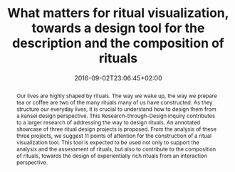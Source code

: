 ---
slug: what-matters-for-ritual-visualization
title: What matters for ritual visualization, towards a design tool for the description and the composition of rituals
layout: publi
publitype: conference<
everyday: true
date: 2016-09-02T23:06:45+02:00
excerpt: "Lévy, P., & Hengeveld B.J. (2016). What matters for ritual visualization – Towards a design tool for the description and the composition of rituals. Proceedings of Kansei Engineering and Emotion Research International Conference 2016, KEER2016 ([on CD]). Leeds, UK: Japan Society of Kansei Engineering."
link:
    paper: PLevy_KEER2016a.pdf
abstract: "Our lives are highly shaped by rituals. The way we wake up, the way we prepare tea or coffee are two of the many rituals many of us have constructed. As they structure our everyday lives, it is crucial to understand how to design them from a kansei design perspective. This Research-through-Design inquiry contributes to a larger research of addressing the way to design rituals. An annotated showcase of three ritual design projects is proposed. From the analysis of these three projects, we suggest 11 points of attention for the construction of a ritual visualization tool. This tool is expected to be used not only to support the analysis and the assessment of rituals, but also to contribute to the composition of rituals, towards the design of experientially rich rituals from an interaction perspective."
---